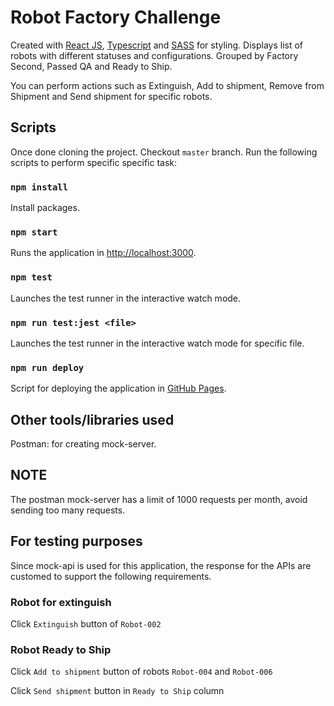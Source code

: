 # Robot Factory Challenge

Created with [React JS](https://reactjs.org/), [Typescript](https://www.typescriptlang.org/) and [SASS](https://sass-lang.com/) for styling.
Displays list of robots with different statuses and configurations.
Grouped by Factory Second, Passed QA and Ready to Ship.

You can perform actions such as Extinguish, Add to shipment, Remove from Shipment and Send shipment for specific robots.

## Scripts

Once done cloning the project. Checkout `master` branch. Run the following scripts to perform specific specific task:

### `npm install`

Install packages.

### `npm start`

Runs the application in [http://localhost:3000](http://localhost:3000).

### `npm test`

Launches the test runner in the interactive watch mode.

### `npm run test:jest <file>`

Launches the test runner in the interactive watch mode for specific file.

### `npm run deploy`

Script for deploying the application in [GitHub Pages](https://pages.github.com/).

## Other tools/libraries used

Postman: for creating mock-server.

## NOTE

The postman mock-server has a limit of 1000 requests per month, avoid sending too many requests.

## For testing purposes

Since mock-api is used for this application, the response for the APIs are customed to support the following requirements.

### Robot for extinguish

Click `Extinguish` button of `Robot-002`

### Robot Ready to Ship

Click `Add to shipment` button of robots `Robot-004` and `Robot-006`

Click `Send shipment` button in `Ready to Ship` column